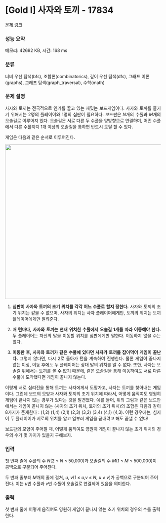 # [Gold I] 사자와 토끼 - 17834 

[문제 링크](https://www.acmicpc.net/problem/17834) 

### 성능 요약

메모리: 42692 KB, 시간: 168 ms

### 분류

너비 우선 탐색(bfs), 조합론(combinatorics), 깊이 우선 탐색(dfs), 그래프 이론(graphs), 그래프 탐색(graph_traversal), 수학(math)

### 문제 설명

<p style="text-align: justify;">사자와 토끼는 전국적으로 인기를 끌고 있는 재밌는 보드게임이다. 사자와 토끼를 즐기기 위해서는 2명의 플레이어와 1명의 심판이 필요하다. 보드판은 <em>N</em>개의 수풀과 <em>M</em>개의 오솔길로 이루어져 있다. 오솔길은 서로 다른 두 수풀을 양방향으로 연결하며, 어떤 수풀에서 다른 수풀까지 1개 이상의 오솔길을 통하면 반드시 도달 할 수 있다.</p>

<p style="text-align: justify;">게임은 다음과 같은 순서로 이루어진다.</p>

<p style="text-align: center;"><img alt="" src="https://upload.acmicpc.net/526bc2c8-bf4b-4b1b-85ab-c1e0c7bf468b/-/preview/" style="width: 700px; height: 500px;">  </p>

<ol>
	<li>
	<p style="text-align: justify;"><strong>심판이 사자와 토끼의 초기 위치를 각각 어느 수풀로 할지 정한다.</strong> 사자와 토끼의 초기 위치는 같을 수 없으며, 사자의 위치는 사자 플레이어에게만, 토끼의 위치는 토끼 플레이어에게만 알려준다.</p>
	</li>
	<li>
	<p style="text-align: justify;"><strong>매 턴마다, 사자와 토끼는 현재 위치한 수풀에서 오솔길 1개를 따라 이동해야 한다.</strong> 두 플레이어는 자신의 말을 이동할 위치를 심판에게만 말한다. 이동하지 않을 수는 없다.</p>
	</li>
	<li>
	<p style="text-align: justify;"><strong>이동한 후, 사자와 토끼가 같은 수풀에 있다면 사자가 토끼를 잡아먹어 게임이 끝난다.</strong> 그렇지 않다면, 다시 2로 돌아가 턴을 계속하여 진행한다. 물론 게임이 끝나지 않는 이상, 이동 후에도 두 플레이어는 상대 말의 위치를 알 수 없다. 또한, 사자는 오솔길 위에서는 토끼를 볼 수 없기 때문에, 같은 오솔길을 통해 이동하여도 서로 다른 수풀에 도착했다면 게임이 끝나지 않는다.</p>
	</li>
</ol>

<p style="text-align: justify;">이렇게 서로 심리전을 통해 토끼는 사자에게서 도망가고, 사자는 토끼를 찾아내는 게임이다. 그런데 보드의 모양과 사자와 토끼의 초기 위치에 따라서, 어떻게 움직여도 영원히 게임이 끝나지 않는 경우가 있다는 것을 발견했다. 예를 들어, 위의 그림과 같은 보드판에서는 게임이 끝나지 않는 (사자의 초기 위치, 토끼의 초기 위치)의 조합은 다음과 같이 8가지가 존재한다 : (1,2) (1,4) (2,1) (2,3) (3,2) (3,4) (4,1) (4,3). 이런 경우에는, 심지어 두 플레이어가 서로의 위치를 알고 일부러 게임을 끝내려고 해도 끝낼 수 없다!</p>

<p style="text-align: justify;">보드판의 모양이 주어질 때, 어떻게 움직여도 영원히 게임이 끝나지 않는 초기 위치의 경우의 수가 몇 가지가 있을지 구해보자.</p>

### 입력 

 <p>첫 번째 줄에 수풀의 수 <em>N</em>(2 ≤ <em>N</em> ≤ 50,000)과 오솔길의 수 <em>M</em>(1 ≤ <em>M</em> ≤ 500,000)이 공백으로 구분되어 주어진다.</p>

<p>두 번째 줄부터 <em>M</em>개의 줄에 걸쳐, <em>u</em>, <em>v</em>(1 ≤ <em>u</em>,<em>v</em> ≤ <em>N</em>, <em>u </em>≠ <em>v</em>)가 공백으로 구분되어 주어진다. 이는 <em>u</em>번 수풀과 <em>v</em>번 수풀이 오솔길로 연결되어 있음을 의미한다.</p>

### 출력 

 <p>첫 번째 줄에 어떻게 움직여도 영원히 게임이 끝나지 않는 초기 위치의 경우의 수를 출력한다.</p>

